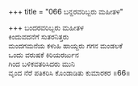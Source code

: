+++
title = "066 ಬನ್ದರವರಿಬ್ಬರು ಮಹೀತಳ"

+++
ಬಂದರವರಿಬ್ಬರು ಮಹೀತಳ  
ಕಿಂದುವದನೆಗೆ ಸುತರನಿತ್ತರು  
ಮಂದಗಮನೆಯ ಕಳುಹಿ ಹಾಯ್ದರು ಗಗನ ಮಂಡಲಕೆ   
ಒಂದು ವರುಷಕೆ ಕಿರಿಯರರ್ಜುನ  
ಗಿಂದ ಬಳಿಕವತರಿಸಿದರು ಮುನಿ  
ವೃಂದ ನೆರೆ ಪತಿಕರಿಸಿ ಕೊಂಡಾಡಿತು ಕುಮಾರಕರ     ॥66॥